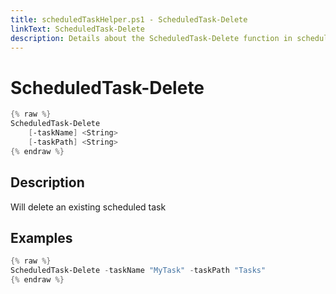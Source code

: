```yaml
---
title: scheduledTaskHelper.ps1 - ScheduledTask-Delete
linkText: ScheduledTask-Delete
description: Details about the ScheduledTask-Delete function in scheduledTaskHelper.ps1 helper script
---
```


# ScheduledTask-Delete

```PowerShell
{% raw %}
ScheduledTask-Delete
    [-taskName] <String>
    [-taskPath] <String>
{% endraw %}
```

## Description

Will delete an existing scheduled task

## Examples

```PowerShell
{% raw %}
ScheduledTask-Delete -taskName "MyTask" -taskPath "Tasks"
{% endraw %}
```
